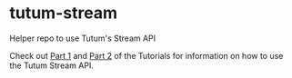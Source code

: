 # tutum-stream
Helper repo to use Tutum's Stream API

Check out [Part 1](TUTORIAL-1.md) and [Part 2](TUTORIAL-2.md)
of the Tutorials for information on how to use the Tutum 
Stream API.
